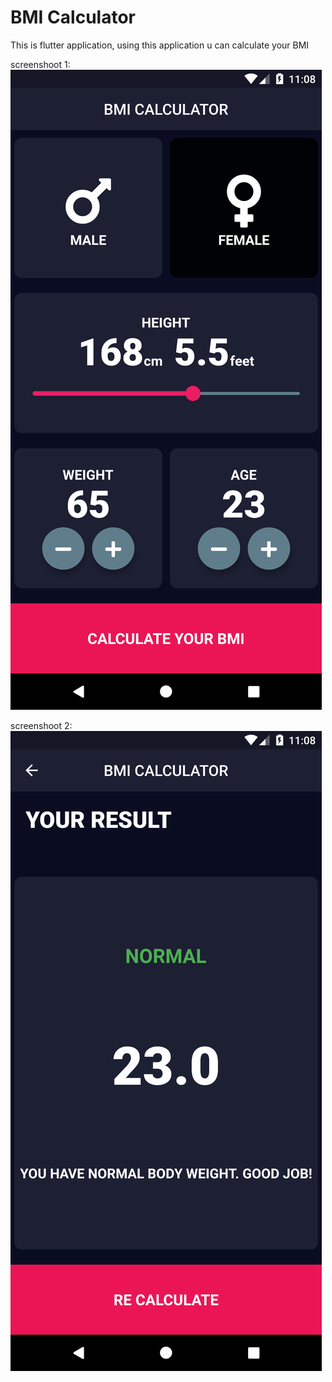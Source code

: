 # BMI Calculator

This is flutter application, using this application u can calculate your BMI

screenshoot 1: 
![first_screen](https://github.com/hadiuzzaman524/BMI-Calculator/blob/main/Screenshot_1603861699.png)

screenshoot 2: 
![second_screen](https://github.com/hadiuzzaman524/BMI-Calculator/blob/main/Screenshot_1603861708.png)

